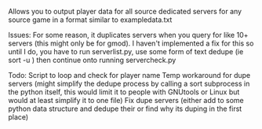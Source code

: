Allows you to output player data for all source dedicated servers for any source game in a format similar to exampledata.txt

Issues:
For some reason, it duplicates servers when you query for like 10+ servers (this might only be for gmod). I haven't implemented a fix for this so until I do, you have to run serverlist.py, use some form of text dedupe (ie sort -u ) then continue onto running servercheck.py

Todo:
Script to loop and check for player name
Temp workaround for dupe servers (might simplify the dedupe process by calling a sort subprocess in the python itself, this would limit it to people with GNUtools or Linux but would at least simplify it to one file)
Fix dupe servers (either add to some python data structure and dedupe their or find why its duping in the first place)
